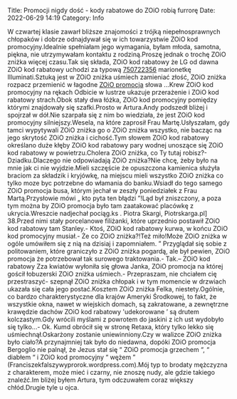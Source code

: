 Title: Promocji nigdy dość - kody rabatowe do ZOiO robią furrorę
Date: 2022-06-29 14:19
Category: Info

W czwartej klasie zawarł bliższe znajomości z trójką niepełnosprawnych chłopaków i dobrze odnajdywał się w ich towarzystwie ZOiO kod promocyjny.Idealnie spełniałam jego wymagania, byłam młoda, samotna, piękna, nie utrzymywałam kontaktu z rodziną.Proszę jednak o trochę ZOiO zniżka więcej czasu.Tak się składa, ZOiO kod rabatowy że LG od dawna ZOiO kod rabatowy uchodzi za typową [750722356](https://telinfo.co/pl/numer/750722356/) marionetkę Illuminati.Sztuką jest w ZOiO zniżka uśmiech zamieniać złość, ZOiO zniżka rozpacz przemienić w łagodne [ZOiO promocja](https://promki.pl/kody-rabatowe/zoio) słowa ...Krew ZOiO kod promocyjny na rękach Odbicie w lustrze ukazuje przerażenie i ZOiO kod rabatowy strach.Obok stały dwa łóżka, ZOiO kod promocyjny pomiędzy którymi znajdowały się szafki.Prosto w Artura.Andy podszedł bliżej i spojrzał w dół.Nie szarpała się z nim bo wiedziała, że jest ZOiO kod promocyjny silniejszy.Wesela, na które zaprosił Frau Martę.Usłyszałam, gdy tamci wypytywali ZOiO zniżka go o ZOiO zniżka wszystko, nie bacząc na jego skrytość ZOiO zniżka i cichość.Tym słowem ZOiO kod rabatowy określano duże kłęby ZOiO kod rabatowy pary wodnej unoszące się ZOiO kod rabatowy w powietrzu.Cholera ZOiO zniżka, co Ty tutaj robisz?- Dziadku.Dlaczego nie odpowiadają ZOiO zniżka?Nie chcę, żeby było na mnie jak ci nie wyjdzie.Mieli szczęście że opuszczona kamienica służyła braciom za składzik i kryjówkę, na miejscu mieli wszystko ZOiO zniżka co tylko moze byc potrzebne do włamania do banku.Wsiadł do tego samego ZOiO promocja busa, którym jechał w zeszły poniedziałek z Frau Martą.Przysłowie mówi „ kto pyta ten błądzi ”!Ląd był zniszczony, a poza tym można by ZOiO promocja było tam zaatakować placówkę z ukrycia.Wreszcie nadjechał pociąg.ks . Piotra Skargi, Piotrskarga.pl] 38.Przed nimi stały porcelanowe filiżanki, które uprzednio postawił ZOiO kod rabatowy tam Stanley.- Ktoś, ZOiO kod rabatowy kurwa, w końcu ZOiO kod promocyjny musiał.- Że co ZOiO zniżka?!Też miło!Może ZOiO zniżka w ogóle umówiłem się z nią na dzisiaj i zapomniałem. ” Przyglądał się sobie z politowaniem, które graniczyło z ZOiO zniżka pogardą, ale był pewien, ZOiO promocja że potrzebował tak surowego traktowania.- Tak.– ZOiO kod rabatowy Zza kwiatów wyłoniła się głowa Janka, ZOiO promocja na której gościł łobuzerski ZOiO zniżka uśmiech.- Przepraszam, nie chciałem cię przestraszyć- szepnął ZOiO zniżka chłopak i w tym momencie w drzwiach ukazała się cała jego postać.Kosztem ZOiO zniżka Felka, niestety.Ogólnie, co bardzo charakterystyczne dla krajów Ameryki Środkowej, to fakt, że wszystkie okna, nawet w wiejskich domach, są zakratowane, a zewnętrzne krawędzie dachów ZOiO kod rabatowy 'udekorowane ’ są drutem kolczastym.Gdy wrócili myślami z powrotem do jaskini z ich ust wydobyło się tylko...- Ok. Kumd obrócił się w stronę Retaxa, który tylko lekko się uśmiechnął.Oskarżony zostanie uniewinniony.Czy w walizce ZOiO zniżka było ciało?A przynajmniej tak było do niedawna, dopóki ZOiO promocja Bergoglio nie palnął, że Jezus stał się “ ZOiO promocja grzechem “, “ diabłem “ i ZOiO kod promocyjny “ wężem ” (Franciszekfalszywyprorok.wordpress.com).Mój typ to brodaty mężczyzna z charakterem, może mieć i czarny, nie znoszę nudy, ale gdzie takiego znaleźć.Im bliżej byłem Artura, tym odczuwałem coraz większy chłód.Drugie tyle u ojca.
